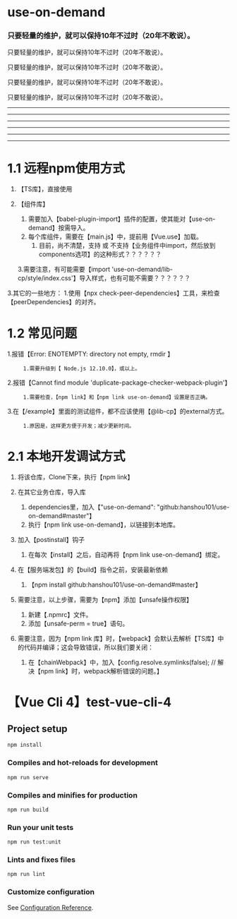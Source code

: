 # use-on-demand

### 只要轻量的维护，就可以保持10年不过时（20年不敢说）。
只要轻量的维护，就可以保持10年不过时（20年不敢说）。

只要轻量的维护，就可以保持10年不过时（20年不敢说）。

只要轻量的维护，就可以保持10年不过时（20年不敢说）。

只要轻量的维护，就可以保持10年不过时（20年不敢说）。

------------
------------
------------
------------
------------
------------


# 1.1 远程npm使用方式

1. 【TS库】，直接使用
2. 【组件库】
    1. 需要加入【babel-plugin-import】插件的配置，使其能对【use-on-demand】按需导入。
    2. 每个库组件，需要在【main.js】中，提前用【Vue.use】加载。
        1. 目前，尚不清楚，支持 或 不支持【业务组件中import，然后放到components选项】的这种形式？？？？？？
    
    3.需要注意，有可能需要【import 'use-on-demand/lib-cp/style/index.css'】导入样式，也有可能不需要？？？？？？
    
3.其它的一些地方：
    1.使用【npx check-peer-dependencies】工具，来检查【peerDependencies】的对齐。

# 1.2 常见问题

1.报错【Error: ENOTEMPTY: directory not empty, rmdir 】

         1.需要升级到【 Node.js 12.10.0】，或以上。


2.报错【Cannot find module 'duplicate-package-checker-webpack-plugin'】
        
         1.需要检查，【npm link】和【npm link use-on-demand】设置是否正确。

3.在【/example】里面的测试组件，都不应该使用【@lib-cp】的external方式。

         1.原因是，这样更方便于开发；减少更新时间。

# 2.1 本地开发调试方式

1. 将该仓库，Clone下来，执行【npm link】
2. 在其它业务仓库，导入库
    1. dependencies里，加入【"use-on-demand": "github:hanshou101/use-on-demand#master"】
    2. 执行【npm link use-on-demand】，以链接到本地库。
3. 加入【postinstall】钩子
    1. 在每次【install】之后，自动再将【npm link use-on-demand】绑定。

4. 在【服务端发包】的【build】指令之前，安装最新依赖
    1. 【npm install github:hanshou101/use-on-demand#master】

5. 需要注意，以上步骤，需要为【npm】添加【unsafe操作权限】
    1. 新建【.npmrc】文件。
    2. 添加【unsafe-perm = true】语句。

6. 需要注意，因为【npm link 库】时，【webpack】会默认去解析【TS库】中的代码并编译；这会导致错误，所以我们要关闭：
    1. 在【chainWebpack】中，加入【config.resolve.symlinks(false); // 解决【npm link】时，webpack解析错误的问题。】









# 【Vue Cli 4】test-vue-cli-4

## Project setup
```
npm install
```

### Compiles and hot-reloads for development
```
npm run serve
```

### Compiles and minifies for production
```
npm run build
```

### Run your unit tests
```
npm run test:unit
```

### Lints and fixes files
```
npm run lint
```

### Customize configuration
See [Configuration Reference](https://cli.vuejs.org/config/).
